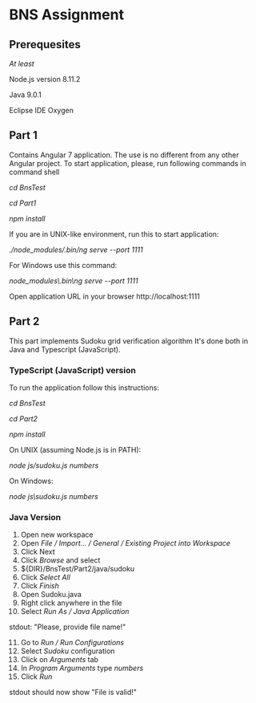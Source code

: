 # BNS Assignment
## Prerequesites
*At least* 

Node.js version 8.11.2

Java 9.0.1

Eclipse IDE Oxygen

## Part 1
Contains Angular 7 application.
The use is no different from any other Angular project.
To start application, please, run following commands in command shell 

_cd BnsTest_

_cd Part1_

_npm install_

If you are in UNIX-like environment, run this to start application:

_./node_modules/.bin/ng serve --port 1111_

For Windows use this command:

_node_modules\\.bin\ng serve --port 1111_

Open application URL in your browser http://localhost:1111

## Part 2

This part implements Sudoku grid verification algorithm
It's done both in Java and Typescript (JavaScript).

### TypeScript (JavaScript) version

To run the application follow this instructions:

_cd BnsTest_

_cd Part2_

_npm install_

On UNIX (assuming Node.js is in PATH):

_node js/sudoku.js numbers_

On Windows:

_node js\sudoku.js numbers_

### Java Version

1. Open new workspace
2. Open _File / Import... / General / Existing Project into Workspace_
3. Click Next
4. Click _Browse_ and select 
5. ${DIR}/BnsTest/Part2/java/sudoku
6. Click _Select All_
7. Click _Finish_
8. Open Sudoku.java 
9. Right click anywhere in the file 
10. Select _Run As / Java Application_

stdout: "Please, provide file name!"

11. Go to _Run / Run Configurations_
12. Select _Sudoku_ configuration 
13. Click on _Arguments_ tab
14. In _Program Arguments_ type _numbers_
15. Click _Run_

stdout should now show "File is valid!"
